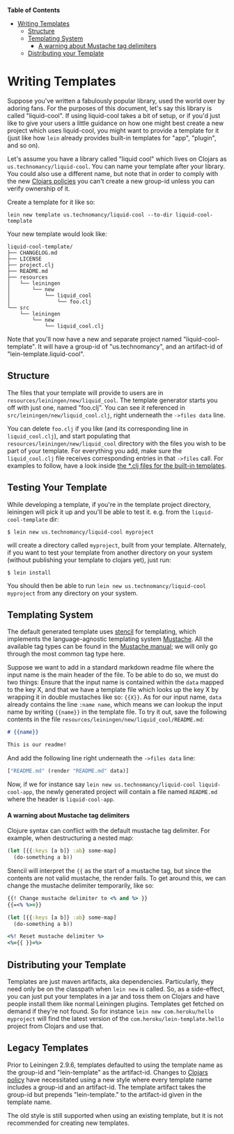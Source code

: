 <!-- START doctoc generated TOC please keep comment here to allow auto update -->
<!-- DON'T EDIT THIS SECTION, INSTEAD RE-RUN doctoc TO UPDATE -->
**Table of Contents**

- [Writing Templates](#writing-templates)
  - [Structure](#structure)
  - [Templating System](#templating-system)
      - [A warning about Mustache tag delimiters](#a-warning-about-mustache-tag-delimiters)
  - [Distributing your Template](#distributing-your-template)

<!-- END doctoc generated TOC please keep comment here to allow auto update -->

# Writing Templates

Suppose you've written a fabulously popular library, used the world
over by adoring fans. For the purposes of this document, let's say
this library is called "liquid-cool". If using liquid-cool takes a bit
of setup, or if you'd just like to give your users a little guidance
on how one might best create a new project which uses liquid-cool, you
might want to provide a template for it (just like how `lein` already
provides built-in templates for "app", "plugin", and so on).

Let's assume you have a library called "liquid cool" which lives on
Clojars as `us.technomancy/liquid-cool`. You can name your template
after your library. You could also use a different name, but note that
in order to comply with the new [Clojars
policies](https://github.com/clojars/clojars-web/wiki/Verified-Group-Names)
you can't create a new group-id unless you can verify ownership of it.

Create a template for it like so:

    lein new template us.technomancy/liquid-cool --to-dir liquid-cool-template

Your new template would look like:

    liquid-cool-template/
    ├── CHANGELOG.md
    ├── LICENSE
    ├── project.clj
    ├── README.md
    ├── resources
    │   └── leiningen
    │       └── new
    │           └── liquid_cool
    │               └── foo.clj
    └── src
        └── leiningen
            └── new
                └── liquid_cool.clj

Note that you'll now have a new and separate project named
"liquid-cool-template". It will have a group-id of "us.technomancy", and
an artifact-id of "lein-template.liquid-cool".

## Structure

The files that your template will provide to users are in
`resources/leiningen/new/liquid_cool`. The template generator
starts you off with just one, named "foo.clj". You can see it referenced in
`src/leiningen/new/liquid_cool.clj`, right underneath the
`->files data` line.

You can delete `foo.clj` if you like (and its corresponding line in
`liquid_cool.clj`), and start populating that
`resources/leiningen/new/liquid_cool` directory with the files
you wish to be part of your template. For everything you add, make sure the
`liquid_cool.clj` file receives corresponding entries in that `->files`
call. For examples to follow, have a look inside [the \*.clj files for the
built-in
templates](https://codeberg.org/leiningen/leiningen/src/stable/resources/leiningen/new).

## Testing Your Template

While developing a template, if you're in the template project directory, 
leiningen will pick it up and you'll be able to test it.  e.g. from the
`liquid-cool-template` dir:

    $ lein new us.technomancy/liquid-cool myproject

will create a directory called `myproject`, built from your template.
Alternately, if you want to test your template from another directory on
your system (without publishing your template to clojars yet), just run:

    $ lein install

You should then be able to run `lein new us.technomancy/liquid-cool myproject`
from any directory on your system.

## Templating System

The default generated template uses [stencil][] for templating, which implements the
language-agnostic templating system [Mustache][]. All the available tag types
can be found in the [Mustache manual][mustache-manual]; we will only go through
the most common tag type here.

Suppose we want to add in a standard markdown readme file where the input name
is the main header of the file. To be able to do so, we must do two things:
Ensure that the input name is contained within the `data` mapped to the key X,
and that we have a template file which looks up the key X by wrapping it in
double mustaches like so: `{{X}}`. As for our input name, `data` already
contains the line `:name name`, which means we can lookup the input name by
writing `{{name}}` in the template file. To try it out, save the following
contents in the file `resources/leiningen/new/liquid_cool/README.md`:

```markdown
# {{name}}

This is our readme!
```

And add the following line right underneath the `->files data` line:

```clj
["README.md" (render "README.md" data)]
```

Now, if we for instance say `lein new us.technomancy/liquid-cool
liquid-cool-app`, the newly generated project will contain a file named
`README.md` where the header is `liquid-cool-app`.

[stencil]: https://github.com/davidsantiago/stencil
[Mustache]: https://mustache.github.io/
[mustache-manual]: https://mustache.github.io/mustache.5.html

#### A warning about Mustache tag delimiters
Clojure syntax can conflict with the default mustache tag delimiter. For 
example, when destructuring a nested map:

```clj
(let [{{:keys [a b]} :ab} some-map]
  (do-something a b))
```

Stencil will interpret the `{{` as the start of a mustache tag, but since the
contents are not valid mustache, the render fails. To get around this, we can 
change the mustache delimiter temporarily, like so:

```clj
{{! Change mustache delimiter to <% and %> }}
{{=<% %>=}}

(let [{{:keys [a b]} :ab} some-map]
  (do-something a b))

<%! Reset mustache delimiter %>
<%={{ }}=%>
```

## Distributing your Template

Templates are just maven artifacts, aka dependencies. Particularly,
they need only be on the classpath when `lein new` is called. So, as a
side-effect, you can just put your templates in a jar and toss them on
Clojars and have people install them like normal Leiningen
plugins. Templates get fetched on demand if they're not found. So
for instance `lein new com.heroku/hello myproject` will find the
latest version of the `com.heroku/lein-template.hello` project from
Clojars and use that.

## Legacy Templates

Prior to Leiningen 2.9.6, templates defaulted to using the template
name as the group-id and "lein-template" as the artifact-id. Changes
to [Clojars policy](https://github.com/clojars/clojars-web/wiki/Verified-Group-Names)
have necessitated using a new style where every template name includes
a group-id and an artifact-id. The template artifact takes the
group-id but prepends "lein-template." to the artifact-id given in the
template name.

The old style is still supported when using an existing template, but it is not
recommended for creating new templates.
